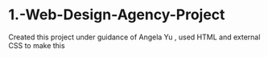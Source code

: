# 1.-Web-Design-Agency-Project
Created this project under guidance of  Angela Yu , used HTML and external CSS to make this 
